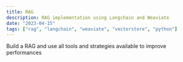 ```yaml
---
title: RAG 
description: RAG implementation using Langchain and Weaviate
date: "2023-04-15"
tags: ["rag", "langchain", "weaviate", "vectorstore", "python"]
---
```



Build a RAG and use all tools and strategies available to improve performances
